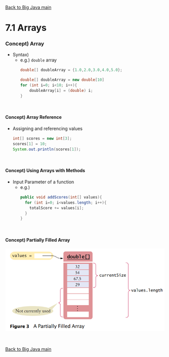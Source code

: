 [Back to Big Java main](../../main.md)

# 7.1 Arrays
### Concept) Array
- Syntax)
  - e.g.) ```double``` array   
    ```java
    double[] doubleArray = {1.0,2.0,3.0,4.0,5.0};
    ```
    ```java
    double[] doubleArray = new double[10]
    for (int i=0; i<10; i++){
        doubleArray[i] = (double) i;
    }
    ```

<br>

#### Concept) Array Reference
  - Assigning and referencing values
    ```java
    int[] scores = new int[3];
    scores[1] = 10;
    System.out.println(scores[1]);
    ```

<br>

#### Concept) Using Arrays with Methods
  - Input Parameter of a function
    - e.g.)
      ```java
      public void addScores(int[] values){
        for (int i=0; i<values.length; i++){
          totalScore += values[i];
        }
      }
      ```

<br>

#### Concept) Partially Filled Array
![](images/001.png)

<br>

[Back to Big Java main](../../main.md)